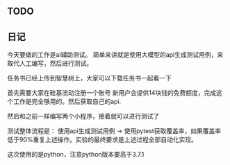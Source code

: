 ## TODO



## 日记

今天要做的工作是ai辅助测试。  简单来讲就是使用大模型的api生成测试用例，来取代人工编写，然后进行测试。

任务书已经上传到智慧树上，大家可以下载任务书一起看一下

首先需要大家在硅基流动注册一个账号  新用户会提供14块钱的免费额度，完成这个工作是完全够用的。然后获取自己的api.

然后和之前一样编写两个小程序，接着就可以进行测试了

测试整体流程是： 使用api生成测试用例 -> 使用pytest获取覆盖率，如果覆盖率低于90%重复上述操作。实验的最终要求是上述过程全部自动化实现。

这次使用的是python，注意python版本要高于3.7.1